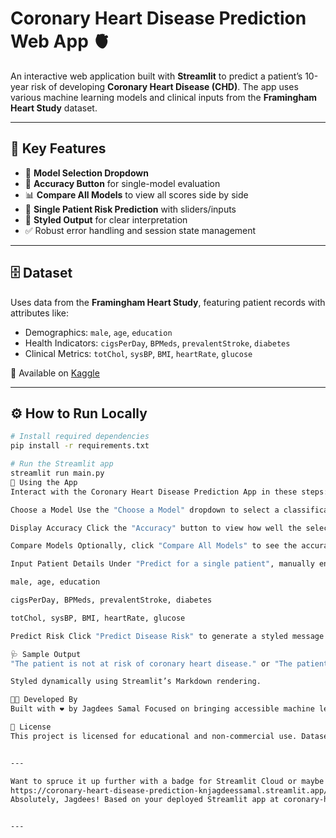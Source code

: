 
# Coronary Heart Disease Prediction Web App 🫀

An interactive web application built with **Streamlit** to predict a patient’s 10-year risk of developing **Coronary Heart Disease (CHD)**. The app uses various machine learning models and clinical inputs from the **Framingham Heart Study** dataset.

---

## 🎯 Key Features

- 📌 **Model Selection Dropdown**
- 🧠 **Accuracy Button** for single-model evaluation
- 📊 **Compare All Models** to view all scores side by side
- 👤 **Single Patient Risk Prediction** with sliders/inputs
- 🎨 **Styled Output** for clear interpretation
- ✅ Robust error handling and session state management

---

## 🗄️ Dataset

Uses data from the **Framingham Heart Study**, featuring patient records with attributes like:

- Demographics: `male`, `age`, `education`
- Health Indicators: `cigsPerDay`, `BPMeds`, `prevalentStroke`, `diabetes`
- Clinical Metrics: `totChol`, `sysBP`, `BMI`, `heartRate`, `glucose`

📁 Available on [Kaggle](https://www.kaggle.com/datasets/aasheesh200/framingham-heart-study-dataset)

---

## ⚙️ How to Run Locally

```bash
# Install required dependencies
pip install -r requirements.txt

# Run the Streamlit app
streamlit run main.py
🧭 Using the App
Interact with the Coronary Heart Disease Prediction App in these steps:

Choose a Model Use the "Choose a Model" dropdown to select a classification algorithm (e.g., KNN, Logistic Regression, Decision Tree).

Display Accuracy Click the "Accuracy" button to view how well the selected model performs on the dataset.

Compare Models Optionally, click "Compare All Models" to see the accuracy scores of all available models side by side.

Input Patient Details Under "Predict for a single patient", manually enter values for features such as:

male, age, education

cigsPerDay, BPMeds, prevalentStroke, diabetes

totChol, sysBP, BMI, heartRate, glucose

Predict Risk Click "Predict Disease Risk" to generate a styled message indicating whether the patient is at risk or not at risk of coronary heart disease.

🩺 Sample Output
"The patient is not at risk of coronary heart disease." or "The patient is at risk of coronary heart disease."

Styled dynamically using Streamlit’s Markdown rendering.

👨‍💻 Developed By
Built with ❤️ by Jagdees Samal Focused on bringing accessible machine learning solutions to healthcare.

📜 License
This project is licensed for educational and non-commercial use. Dataset attribution: Framingham Heart Study.


---

Want to spruce it up further with a badge for Streamlit Cloud or maybe an app screenshot next to the patient input panel? I’ve got you covered!
https://coronary-heart-disease-prediction-knjagdeessamal.streamlit.app/ use this link and write the readme
Absolutely, Jagdees! Based on your deployed Streamlit app at coronary-heart-disease-prediction-knjagdeessamal.streamlit.app, here’s a polished and deployment-ready README.md tailored for your GitHub repository:


---

